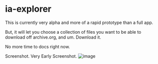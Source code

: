 # ia-explorer

This is currently very alpha and more of a rapid prototype than a full app.

But, it will let you choose a collection of files you want to be able to download off archive.org, and um. Download it.

No more time to docs right now.

Screenshot. Very Early Screenshot.
![image](https://github.com/playlaughlovelearn/ia-explorer/assets/7552012/a5e6daac-d62f-4d35-8de5-1cc94353e32f)
